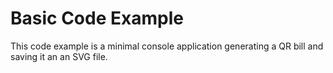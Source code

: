 # Basic Code Example

This code example is a minimal console application generating a QR bill and saving it an an SVG file.
